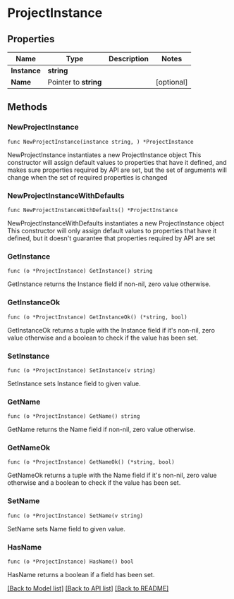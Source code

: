 # ProjectInstance

## Properties

Name | Type | Description | Notes
------------ | ------------- | ------------- | -------------
**Instance** | **string** |  | 
**Name** | Pointer to **string** |  | [optional] 

## Methods

### NewProjectInstance

`func NewProjectInstance(instance string, ) *ProjectInstance`

NewProjectInstance instantiates a new ProjectInstance object
This constructor will assign default values to properties that have it defined,
and makes sure properties required by API are set, but the set of arguments
will change when the set of required properties is changed

### NewProjectInstanceWithDefaults

`func NewProjectInstanceWithDefaults() *ProjectInstance`

NewProjectInstanceWithDefaults instantiates a new ProjectInstance object
This constructor will only assign default values to properties that have it defined,
but it doesn't guarantee that properties required by API are set

### GetInstance

`func (o *ProjectInstance) GetInstance() string`

GetInstance returns the Instance field if non-nil, zero value otherwise.

### GetInstanceOk

`func (o *ProjectInstance) GetInstanceOk() (*string, bool)`

GetInstanceOk returns a tuple with the Instance field if it's non-nil, zero value otherwise
and a boolean to check if the value has been set.

### SetInstance

`func (o *ProjectInstance) SetInstance(v string)`

SetInstance sets Instance field to given value.


### GetName

`func (o *ProjectInstance) GetName() string`

GetName returns the Name field if non-nil, zero value otherwise.

### GetNameOk

`func (o *ProjectInstance) GetNameOk() (*string, bool)`

GetNameOk returns a tuple with the Name field if it's non-nil, zero value otherwise
and a boolean to check if the value has been set.

### SetName

`func (o *ProjectInstance) SetName(v string)`

SetName sets Name field to given value.

### HasName

`func (o *ProjectInstance) HasName() bool`

HasName returns a boolean if a field has been set.


[[Back to Model list]](../README.md#documentation-for-models) [[Back to API list]](../README.md#documentation-for-api-endpoints) [[Back to README]](../README.md)


